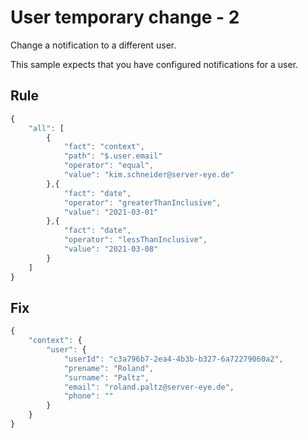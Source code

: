 # User temporary change - 2

Change a notification to a different user.

This sample expects that you have configured notifications for a user.

## Rule
```js
{
	"all": [
		{
			"fact": "context",
            "path": "$.user.email"
			"operator": "equal",
			"value": "kim.schneider@server-eye.de"
		},{
            "fact": "date",
            "operator": "greaterThanInclusive",
            "value": "2021-03-01"
        },{
            "fact": "date",
            "operator": "lessThanInclusive",
            "value": "2021-03-08"
        }
	]
}
```

## Fix
```js
{
    "context": {
        "user": {
            "userId": "c3a796b7-2ea4-4b3b-b327-6a72279060a2",
            "prename": "Roland",
            "surname": "Paltz",
            "email": "roland.paltz@server-eye.de",
            "phone": ""
        }
    }
}
```